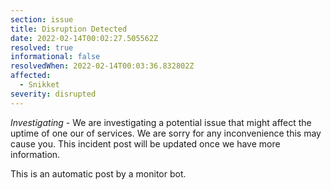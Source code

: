 ```yaml
---
section: issue
title: Disruption Detected
date: 2022-02-14T00:02:27.505562Z
resolved: true
informational: false
resolvedWhen: 2022-02-14T00:03:36.832802Z
affected:
  - Snikket
severity: disrupted
---
```

*Investigating* - We are investigating a potential issue that might affect the uptime of one our of services. We are sorry for any inconvenience this may cause you. This incident post will be updated once we have more information.

This is an automatic post by a monitor bot.
        